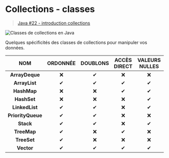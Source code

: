 # Collections - classes

> [Java #22 - introduction collections](https://www.youtube.com/watch?v=ov3d4s5w_m0)

![Classes de collections en Java](https://nsa40.casimages.com/img/2020/07/04/20070409325245263.png)

Quelques spécificités des classes de collections pour manipuler vos données.

|NOM|ORDONNÉE|DOUBLONS|ACCÈS DIRECT|VALEURS NULLES|THREAD-SAFE|
|:--:|:--:|:--:|:--:|:--:|:--:|
|**ArrayDeque**|❌|✔|❌|❌|❌|
|**ArrayList**|✔|✔|✔|✔|❌|
|**HashMap**|❌|❌|✔|✔|❌|
|**HashSet**|❌|❌|❌|✔|❌|
|**LinkedList**|✔|✔|❌|✔|❌|
|**PriorityQueue**|✔|✔|❌|❌|❌|
|**Stack**|✔|✔|❌|✔|✔|
|**TreeMap**|✔|❌|✔|❌|❌|
|**TreeSet**|✔|❌|❌|❌|❌|
|**Vector**|✔|✔|✔|✔|✔|
